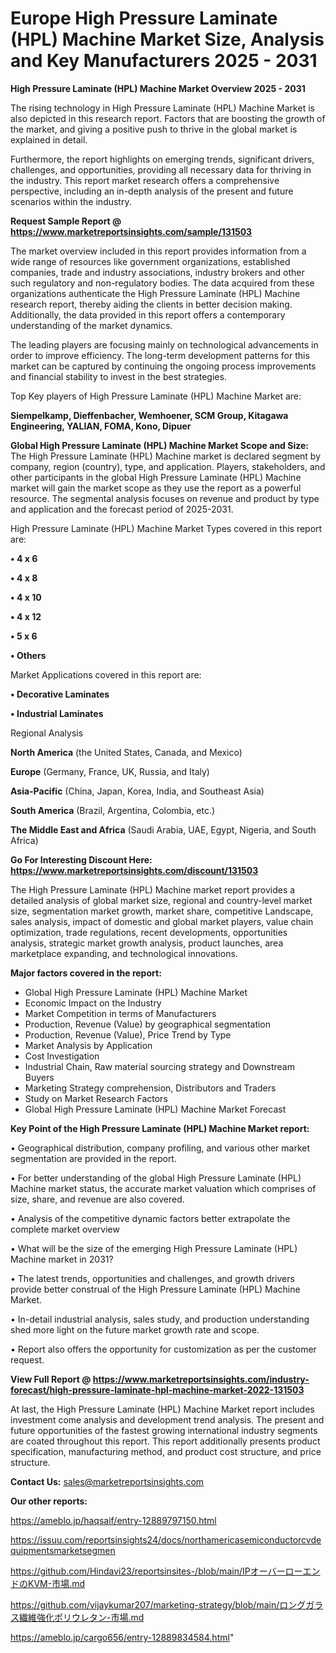 # Europe High Pressure Laminate (HPL) Machine Market Size, Analysis and Key Manufacturers 2025 - 2031

<Strong> High Pressure Laminate (HPL) Machine Market Overview 2025 - 2031</strong>

The rising technology in High Pressure Laminate (HPL) Machine Market is also depicted in this research report. Factors that are boosting the growth of the market, and giving a positive push to thrive in the global market is explained in detail.

Furthermore, the report highlights on emerging trends, significant drivers, challenges, and opportunities, providing all necessary data for thriving in the industry. This report market research offers a comprehensive perspective, including an in-depth analysis of the present and future scenarios within the industry.

<strong>Request Sample Report @ <a href=https://www.marketreportsinsights.com/sample/131503>https://www.marketreportsinsights.com/sample/131503</a></strong>

The market overview included in this report provides information from a wide range of resources like government organizations, established companies, trade and industry associations, industry brokers and other such regulatory and non-regulatory bodies. The data acquired from these organizations authenticate the High Pressure Laminate (HPL) Machine research report, thereby aiding the clients in better decision making. Additionally, the data provided in this report offers a contemporary understanding of the market dynamics.

The leading players are focusing mainly on technological advancements in order to improve efficiency. The long-term development patterns for this market can be captured by continuing the ongoing process improvements and financial stability to invest in the best strategies.

Top Key players of High Pressure Laminate (HPL) Machine Market are:

<strong>Siempelkamp, Dieffenbacher, Wemhoener, SCM Group, Kitagawa Engineering, YALIAN, FOMA, Kono, Dipuer</strong>

<strong><b>Global High Pressure Laminate (HPL) Machine Market Scope and Size:</b></strong>
The High Pressure Laminate (HPL) Machine market is declared segment by company, region (country), type, and application. Players, stakeholders, and other participants in the global High Pressure Laminate (HPL) Machine market will gain the market scope as they use the report as a powerful resource. The segmental analysis focuses on revenue and product by type and application and the forecast period of 2025-2031.

High Pressure Laminate (HPL) Machine Market Types covered in this report are:

<strong>• 4 x 6

• 4 x 8

• 4 x 10

• 4 x 12

• 5 x 6

• Others</strong>

Market Applications covered in this report are:

<strong>• Decorative Laminates

• Industrial Laminates</strong> 

Regional Analysis

<strong>North America</strong> (the United States, Canada, and Mexico)

<strong>Europe</strong> (Germany, France, UK, Russia, and Italy)

<strong>Asia-Pacific</strong> (China, Japan, Korea, India, and Southeast Asia)

<strong>South America</strong> (Brazil, Argentina, Colombia, etc.)

<strong>The Middle East and Africa</strong> (Saudi Arabia, UAE, Egypt, Nigeria, and South Africa)

<strong>Go For Interesting Discount Here: <a href=https://www.marketreportsinsights.com/discount/131503>https://www.marketreportsinsights.com/discount/131503</a></strong>

The High Pressure Laminate (HPL) Machine market report provides a detailed analysis of global market size, regional and country-level market size, segmentation market growth, market share, competitive Landscape, sales analysis, impact of domestic and global market players, value chain optimization, trade regulations, recent developments, opportunities analysis, strategic market growth analysis, product launches, area marketplace expanding, and technological innovations.

<strong><b>Major factors covered in the report:</b></strong>
<ul>
  <li>Global High Pressure Laminate (HPL) Machine Market </li>
  <li>Economic Impact on the Industry</li>
  <li>Market Competition in terms of Manufacturers</li>
  <li>Production, Revenue (Value) by geographical segmentation</li>
  <li>Production, Revenue (Value), Price Trend by Type</li>
  <li>Market Analysis by Application</li>
  <li>Cost Investigation</li>
  <li>Industrial Chain, Raw material sourcing strategy and Downstream Buyers</li>
  <li>Marketing Strategy comprehension, Distributors and Traders</li>
  <li>Study on Market Research Factors</li>
  <li>Global High Pressure Laminate (HPL) Machine Market Forecast</li>
</ul>

<strong><b>Key Point of the High Pressure Laminate (HPL) Machine Market report:</b></strong>

• Geographical distribution, company profiling, and various other market segmentation are provided in the report.

• For better understanding of the global High Pressure Laminate (HPL) Machine market status, the accurate market valuation which comprises of size, share, and revenue are also covered.

• Analysis of the competitive dynamic factors better extrapolate the complete market overview

• What will be the size of the emerging High Pressure Laminate (HPL) Machine market in 2031?

• The latest trends, opportunities and challenges, and growth drivers provide better construal of the High Pressure Laminate (HPL) Machine Market.

• In-detail industrial analysis, sales study, and production understanding shed more light on the future market growth rate and scope.

• Report also offers the opportunity for customization as per the customer request.

<strong><b>View Full Report @ <a href=https://www.marketreportsinsights.com/industry-forecast/high-pressure-laminate-hpl-machine-market-2022-131503>https://www.marketreportsinsights.com/industry-forecast/high-pressure-laminate-hpl-machine-market-2022-131503</a></b></strong>


At last, the High Pressure Laminate (HPL) Machine Market report includes investment come analysis and development trend analysis. The present and future opportunities of the fastest growing international industry segments are coated throughout this report. This report additionally presents product specification, manufacturing method, and product cost structure, and price structure.

<strong>Contact Us:</strong>
sales@marketreportsinsights.com

<strong>Our other reports:</strong>

<a href=https://ameblo.jp/haqsaif/entry-12889797150.html>https://ameblo.jp/haqsaif/entry-12889797150.html</a>

<a href=https://issuu.com/reportsinsights24/docs/northamericasemiconductorcvdequipmentsmarketsegmen>https://issuu.com/reportsinsights24/docs/northamericasemiconductorcvdequipmentsmarketsegmen</a>

<a href=https://github.com/Hindavi23/reportsinsites-/blob/main/IPオーバーローエンドのKVM-市場.md>https://github.com/Hindavi23/reportsinsites-/blob/main/IPオーバーローエンドのKVM-市場.md</a>

<a href=https://github.com/vijaykumar207/marketing-strategy/blob/main/ロングガラス繊維強化ポリウレタン-市場.md>https://github.com/vijaykumar207/marketing-strategy/blob/main/ロングガラス繊維強化ポリウレタン-市場.md</a>

<a href=https://ameblo.jp/cargo656/entry-12889834584.html>https://ameblo.jp/cargo656/entry-12889834584.html</a>"
